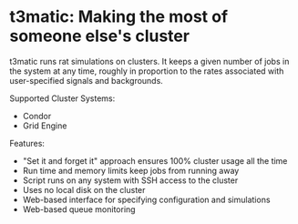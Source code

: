 t3matic: Making the most of someone else's cluster
==================================================
t3matic runs rat simulations on clusters. It keeps a given number of
jobs in the system at any time, roughly in proportion to the rates
associated with user-specified signals and backgrounds.

Supported Cluster Systems:

* Condor
* Grid Engine

Features:

* "Set it and forget it" approach ensures 100% cluster usage all the time
* Run time and memory limits keep jobs from running away
* Script runs on any system with SSH access to the cluster
* Uses no local disk on the cluster
* Web-based interface for specifying configuration and simulations
* Web-based queue monitoring

